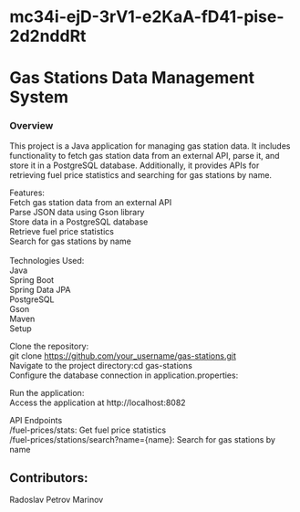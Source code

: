 # mc34i-ejD-3rV1-e2KaA-fD41-pise-2d2nddRt
# Gas Stations Data Management System

### Overview
This project is a Java application for managing gas station data. It includes functionality to fetch gas station data from an external API, parse it, and store it in a PostgreSQL database. Additionally, it provides APIs for retrieving fuel price statistics and searching for gas stations by name.  <br>

Features:  <br>
Fetch gas station data from an external API  <br>
Parse JSON data using Gson library  <br>
Store data in a PostgreSQL database  <br>
Retrieve fuel price statistics <br>
Search for gas stations by name  <br>  <br>
Technologies Used: <br>
Java <br>
Spring Boot <br>
Spring Data JPA <br>
PostgreSQL <br>
Gson <br>
Maven <br>
Setup <br>

Clone the repository:  <br>
git clone https://github.com/your_username/gas-stations.git  <br>
Navigate to the project directory:cd gas-stations  <br>
Configure the database connection in application.properties:  <br>

Run the application: <br>
Access the application at http://localhost:8082  <br>

API Endpoints <br>
/fuel-prices/stats: Get fuel price statistics <br>
/fuel-prices/stations/search?name={name}: Search for gas stations by name <br>

## Contributors: <br>
Radoslav Petrov Marinov
